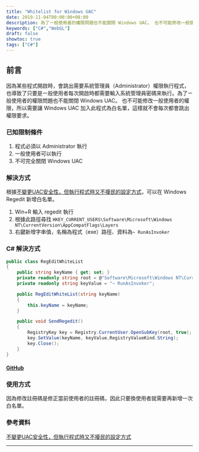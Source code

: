 ```yaml
---
title: "Whitelist for Windows UAC"
date: 2019-11-04T00:00:00+08:00
description: 為了ㄧ般使用者的權限問題也不能關閉 Windows UAC。 也不可能修改一般使用者的權限，所以需要讓 Windows UAC 加入此程式為白名單，這樣就不會每次都會跳出權限要求。
keywords: ["C#","WebGL"]
draft: false
showtoc: true
tags: ["C#"]
---
```

## 前言

因為某些程式開啟時，會跳出需要系統管理員（Administrator）權限執行程式，也導致了只要是ㄧ般使用者每次開啟時都需要輸入系統管理員密碼來執行。為了ㄧ般使用者的權限問題也不能關閉 Windows UAC。 也不可能修改一般使用者的權限，所以需要讓 Windows UAC 加入此程式為白名單，這樣就不會每次都會跳出權限要求。

### 已知限制條件

1. 程式必須以 Administrator 執行
1. 一般使用者可以執行
1. 不可完全關閉 Windows UAC

### 解決方式

根據[不變更UAC安全性，但執行程式時又不擾民的設定方式]("http://www.taode.idv.tw/WordPress?p=639")，可以在 Windows Regedit 新增白名單。

1. Win+R 輸入 regedit 執行
1. 根據此路徑尋找 `HKEY_CURRENT_USERS\Software\Microsoft\Windows NT\CurrentVersion\AppCompatFlags\Layers`
1. 右鍵新增字串值，名稱為程式（exe）路徑、資料為`~ RunAsInvoker`

### C# 解決方式

```C#
public class RegEditWhiteList
{
    public string keyName { get; set; }
    private readonly string root = @"Software\Microsoft\Windows NT\CurrentVersion\AppCompatFlags\Layers";
    private readonly string keyValue = "~ RunAsInvoker";

    public RegEditWhiteList(string keyName)
    {
        this.keyName = keyName;
    }

    public void SendRegedit()
    {
        RegistryKey key = Registry.CurrentUser.OpenSubKey(root, true);
        key.SetValue(keyName, keyValue,RegistryValueKind.String);
        key.Close();
    }
}
```

#### [GitHub]("https://github.com/Wenrong274/UACWhitelist")

### 使用方式

因為修改註冊碼是修正當前使用者的註冊碼，因此只要換使用者就需要再新增一次白名單。

### 參考資料

[不變更UAC安全性，但執行程式時又不擾民的設定方式]("http://www.taode.idv.tw/WordPress?p=639")

______________________________________________________________________
